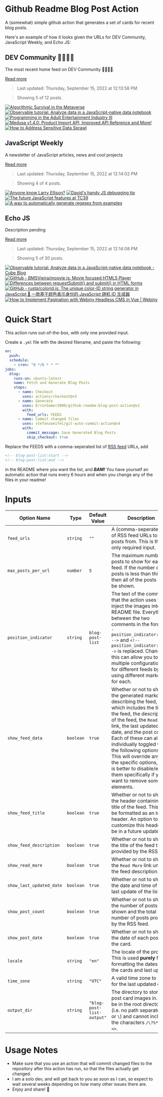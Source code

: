 # Github Readme Blog Post Action

A (somewhat) simple github action that generates a set of cards for recent blog posts.

Here's an example of how it looks given the URLs for DEV Community, JavaScript Weekly, and Echo JS:

<!-- post-list:start -->
## DEV Community 👩‍💻👨‍💻

The most recent home feed on DEV Community 👩‍💻👨‍💻.

[Read more](https://dev.to)
> Last updated: Thursday, September 15, 2022 at 12:13:58 PM

> Showing 5 of 12 posts.

[![Algorithmic Survival in the Metaverse](https://raw.githubusercontent.com/ErrorGamer2000/github-readme-blog-post-action/main/generated_files/DEV_Community_👩‍💻👨‍💻/Algorithmic_Survival_in_the_Metaverse.svg)](https://dev.to/kompotkot/algorithmic-survival-in-the-metaverse-47jc)
[![Observable tutorial: Analyze data in a JavaScript-native data notebook](https://raw.githubusercontent.com/ErrorGamer2000/github-readme-blog-post-action/main/generated_files/DEV_Community_👩‍💻👨‍💻/Observable_tutorial__Analyze_data_in_a_JavaScript-native_data_notebook.svg)](https://dev.to/cubejs/observable-tutorial-analyze-data-in-a-javascript-native-data-notebook-1oh)
[![Programming in the Adult Entertainment Industry III](https://raw.githubusercontent.com/ErrorGamer2000/github-readme-blog-post-action/main/generated_files/DEV_Community_👩‍💻👨‍💻/Programming_in_the_Adult_Entertainment_Industry_III.svg)](https://dev.to/jwoertink/programming-in-the-adult-entertainment-industry-iii-1io7)
[![Medusa v1.4.0: Product Import API, Improved API Reference and More!](https://raw.githubusercontent.com/ErrorGamer2000/github-readme-blog-post-action/main/generated_files/DEV_Community_👩‍💻👨‍💻/Medusa_v1.4.0__Product_Import_API__Improved_API_Reference_and_More!.svg)](https://dev.to/medusajs/medusa-v140-product-import-api-improved-api-reference-and-more-56ck)
[![How to Address Sensitive Data Sprawl](https://raw.githubusercontent.com/ErrorGamer2000/github-readme-blog-post-action/main/generated_files/DEV_Community_👩‍💻👨‍💻/How_to_Address_Sensitive_Data_Sprawl.svg)](https://dev.to/mbogan/how-to-address-sensitive-data-sprawl-31jd)


## JavaScript Weekly

A newsletter of JavaScript articles, news and cool projects

[Read more](https://javascriptweekly.com/)
> Last updated: Thursday, September 15, 2022 at 12:14:02 PM

> Showing 4 of 4 posts.

[![Anyone know Larry Ellison?](https://raw.githubusercontent.com/ErrorGamer2000/github-readme-blog-post-action/main/generated_files/JavaScript_Weekly/Anyone_know_Larry_Ellison_.svg)](https://javascriptweekly.com/issues/605)
[![David's handy JS debugging tip](https://raw.githubusercontent.com/ErrorGamer2000/github-readme-blog-post-action/main/generated_files/JavaScript_Weekly/David's_handy_JS_debugging_tip.svg)](https://javascriptweekly.com/issues/604)
[![The future JavaScript features at TC39](https://raw.githubusercontent.com/ErrorGamer2000/github-readme-blog-post-action/main/generated_files/JavaScript_Weekly/The_future_JavaScript_features_at_TC39.svg)](https://javascriptweekly.com/issues/603)
[![A way to automatically generate regexes from examples](https://raw.githubusercontent.com/ErrorGamer2000/github-readme-blog-post-action/main/generated_files/JavaScript_Weekly/A_way_to_automatically_generate_regexes_from_examples.svg)](https://javascriptweekly.com/issues/602)


## Echo JS

Description pending

[Read more](
http://www.echojs.com
)
> Last updated: Thursday, September 15, 2022 at 12:14:08 PM

> Showing 5 of 30 posts.

[![Observable tutorial: Analyze data in a JavaScript-native data notebook - Cube Blog](https://raw.githubusercontent.com/ErrorGamer2000/github-readme-blog-post-action/main/generated_files/_Echo_JS_/Observable_tutorial__Analyze_data_in_a_JavaScript-native_data_notebook_-_Cube_Blog.svg)](https://cube.dev/blog/observable-tutorial-javascript-native-data-notebook)
[![GitHub - BMSVieira/moovie.js: Movie focused HTML5 Player](https://raw.githubusercontent.com/ErrorGamer2000/github-readme-blog-post-action/main/generated_files/_Echo_JS_/GitHub_-_BMSVieira_moovie.js__Movie_focused_HTML5_Player.svg)](https://github.com/BMSVieira/moovie.js)
[![Differences between requestSubmit() and submit() in HTML forms](https://raw.githubusercontent.com/ErrorGamer2000/github-readme-blog-post-action/main/generated_files/_Echo_JS_/Differences_between_requestSubmit()_and_submit()_in_HTML_forms.svg)](http://www.js-craft.io/blog/differences-between-requestsubmit-and-submit-in-html-forms/)
[![GitHub - rustq/colorid.js: The unique color-ID string generator in JavaScript 🌈 一款基于颜色表示身份的 JavaScript 随机 ID 生成器](https://raw.githubusercontent.com/ErrorGamer2000/github-readme-blog-post-action/main/generated_files/_Echo_JS_/GitHub_-_rustq_colorid.js__The_unique_color-ID_string_generator_in_JavaScript_🌈_一款基于颜色表示身份的_JavaScript_随机_ID_生成器.svg)](https://github.com/rustq/colorid.js)
[![How to Implement Pagination with Webiny Headless CMS in Vue | Webiny](https://raw.githubusercontent.com/ErrorGamer2000/github-readme-blog-post-action/main/generated_files/_Echo_JS_/How_to_Implement_Pagination_with_Webiny_Headless_CMS_in_Vue___Webiny.svg)](
https://www.webiny.com/blog/implement-pagination-webiny-headless-cms-vue
)


<!-- post-list:end -->

# Quick Start

This action runs out-of-the-box, with only one provided input.

Create a `.yml` file with the desired filename, and paste the following:

```yml
on:
  push:
  schedule:
    - cron: "0 */6 * * *"
jobs:
  blog:
    runs-on: ubuntu-latest
    name: Fetch and Generate Blog Posts
    steps:
      - name: Checkout
        uses: actions/checkout@v3
      - name: Generate
        uses: ErrorGamer2000/github-readme-blog-post-action@v1
        with:
          feed_urls: FEEDS
      - name: Commit changed files
        uses: stefanzweifel/git-auto-commit-action@v4
        with:
          commit_message: Save Generated Blog Posts
          skip_checkout: true
```

Replace the FEEDS with a comma-seperated list of [RSS feed](https://rss.com/blog/how-do-rss-feeds-work/) URLs, add

```md
<!-- blog-post-list:start -->
<!-- blog-post-list:end -->
```

in the README where you want the list, and **_BAM!_** You have yourself an automatic action that runs every 6 hours and when you change any of the files in your readme!

# Inputs

<table>
  <thead>
    <tr>
      <th>Option Name</th>
      <th>Type</th>
      <th>Default Value</th>
      <th>Description</th>
    </tr>
  </thead>
  <tbody>
    <tr>
      <td><code>feed_urls</code></td>
      <td><code>string</code></td>
      <td><code>""</code></td>
      <td>A (comma-seperated) list of RSS feed URLs to load posts from. This is the only required input.</td>
    </tr>
    <tr>
      <td><code>max_posts_per_url</code></td>
      <td><code>number</code></td>
      <td><code>5</code></td>
      <td>The maximum number of posts to show for each feed. If the number of posts is less than this, then all of the posts will be shown.</td>
    </tr>
    <tr>
      <td><code>position_indicator</code></td>
      <td><code>string</code></td>
      <td><code>blog-post-list</code></td>
      <td>The text of the comments that the action uses to inject the images into the README file. Everything between the two comments in the form <code>&lt;!-- position_indicator:start --&gt;</code> and <code>&lt;!-- position_indicator:end --&gt;</code> is replaced. Changing this can allow you to use multiple configurations for different feeds by using different markers for each.</td>
    </tr>
    <tr>
      <td><code>show_feed_data</code></td>
      <td><code>boolean</code></td>
      <td><code>true</code></td>
      <td>Whether or not to show the generated markdown describing the feed, which includes the title of the feed, the description of the feed, the <code>Read More</code> link, the last updated date, and the post count. Each of these can also be individually toggled with the following options. This will override any of the specific options, so it is better to disable/enable them specifically if you want to remove some elements.</td>
    </tr>
    <tr>
      <td><code>show_feed_title</code></td>
      <td><code>boolean</code></td>
      <td><code>true</code></td>
      <td>Whether or not to show the header containing the title of the feed. This will be formatted as an <code>h2</code> header. An option to customize this header will be in a future update.</td>
    </tr>
    <tr>
      <td><code>show_feed_description</code></td>
      <td><code>boolean</code></td>
      <td><code>true</code></td>
      <td>Whether or not to show the title of the feed that is provided by the RSS feed.</td>
    </tr>
    <tr>
      <td><code>show_read_more</code></td>
      <td><code>boolean</code></td>
      <td><code>true</code></td>
      <td>Whether or not to show the <code>Read More</code> link under the feed description.</td>
    </tr>
    <tr>
      <td><code>show_last_updated_date</code></td>
      <td><code>boolean</code></td>
      <td><code>true</code></td>
      <td>Whether or not to show the date and time of the last update of the list.</td>
    </tr>
    <tr>
      <td><code>show_post_count</code></td>
      <td><code>boolean</code></td>
      <td><code>true</code></td>
      <td>Whether or not to show the number of posts shown and the total number of posts provided by the RSS feed.</td>
    </tr>
    <tr>
      <td><code>show_post_date</code></td>
      <td><code>boolean</code></td>
      <td><code>true</code></td>
      <td>Whether or not to show the date of each post on the card.</td>
    </tr>
    <tr>
      <td><code>locale</code></td>
      <td><code>string</code></td>
      <td><code>"en"</code></td>
      <td>The locale of the project. This is used <strong>purely</strong> for formatting the dates of the cards and last update.</td>
    </tr>
    <tr>
      <td><code>time_zone</code></td>
      <td><code>string</code></td>
      <td><code>"UTC"</code></td>
      <td>A valid time zone to use for the last updated date.</td>
    </tr>
    <tr>
      <td><code>output_dir</code></td>
      <td><code>string</code></td>
      <td><code>"blog-post-list-output"</code></td>
      <td>The directory to store the post card images in. Must be in the root directory (i.e. no path separators <code>/</code> or <code>\</code>) and cannot include the characters <code>/\?%*:|"&lt;&gt;</code>.</td>
    </tr>
<!--
    <tr>
      <td><code></code></td>
      <td><cde></cde></td>
      <td><code></code></td>
      <td></td>
    </tr>
-->
  </tbody>
</table>

# Usage Notes

- Make sure that you use an action that will commit changed files to the repository after this action has run, so that the files actually get changed.
- I am a solo dev, and will get back to you as soon as I can, so expect to wait several weeks depending on how many other issues there are.
- Enjoy and share! 🤗
